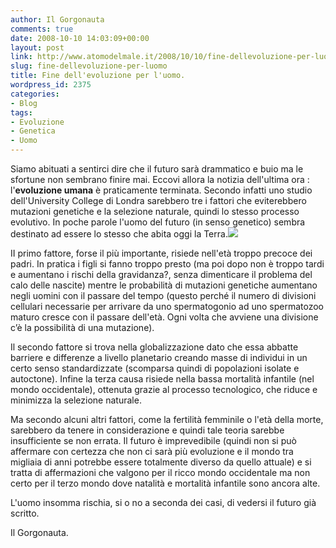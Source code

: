 ```yaml
---
author: Il Gorgonauta
comments: true
date: 2008-10-10 14:03:09+00:00
layout: post
link: http://www.atomodelmale.it/2008/10/10/fine-dellevoluzione-per-luomo/
slug: fine-dellevoluzione-per-luomo
title: Fine dell'evoluzione per l'uomo.
wordpress_id: 2375
categories:
- Blog
tags:
- Evoluzione
- Genetica
- Uomo
---
```


Siamo abituati a sentirci dire che il futuro sarà drammatico e buio ma le sfortune non sembrano finire mai. Eccovi allora la notizia dell'ultima ora : l'**evoluzione umana** è praticamente terminata. Secondo infatti uno studio dell'University College di Londra sarebbero tre i fattori che eviterebbero mutazioni genetiche e la selezione naturale, quindi lo stesso processo evolutivo. In poche parole l'uomo del futuro (in senso genetico) sembra destinato ad essere lo stesso che abita oggi la Terra.![](http://www.atomodelmale.it/wp-content/uploads/2008/10/evoluzione.jpg)

II primo fattore, forse il più importante, risiede nell'età troppo precoce dei padri. In pratica i figli si fanno troppo presto (ma poi dopo non è troppo tardi e aumentano i rischi della gravidanza?, senza dimenticare il problema del calo delle nascite) mentre le probabilità di mutazioni genetiche aumentano negli uomini con il passare del tempo (questo perché il numero di divisioni cellulari necessarie per arrivare da uno spermatogonio ad uno spermatozoo maturo cresce con il passare dell'età. Ogni volta che avviene una divisione c’è la possibilità di una mutazione).

<!-- more -->


Il secondo fattore si trova nella globalizzazione dato che essa abbatte barriere e differenze a livello planetario creando masse di individui in un certo senso standardizzate (scomparsa quindi di popolazioni isolate e autoctone). Infine la terza causa risiede nella bassa mortalità infantile (nel mondo occidentale), ottenuta grazie al processo tecnologico, che riduce e minimizza la selezione naturale.

Ma secondo alcuni altri fattori, come la fertilità femminile o l'età della morte, sarebbero da tenere in considerazione e quindi tale teoria sarebbe insufficiente se non errata. Il futuro è imprevedibile (quindi non si può affermare con certezza che non ci sarà più evoluzione e il mondo tra migliaia di anni potrebbe essere totalmente diverso da quello attuale) e si tratta di affermazioni che valgono per il ricco mondo occidentale ma non certo per il terzo mondo dove natalità e mortalità infantile sono ancora alte.

L'uomo insomma rischia, si o no a seconda dei casi, di vedersi il futuro già scritto.

Il Gorgonauta.
